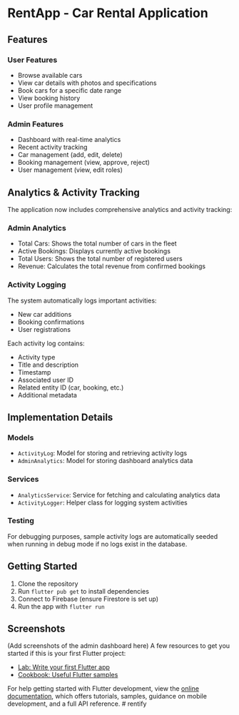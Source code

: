 # RentApp - Car Rental Application

## Features

### User Features
- Browse available cars
- View car details with photos and specifications
- Book cars for a specific date range
- View booking history
- User profile management

### Admin Features
- Dashboard with real-time analytics
- Recent activity tracking
- Car management (add, edit, delete)
- Booking management (view, approve, reject)
- User management (view, edit roles)

## Analytics & Activity Tracking

The application now includes comprehensive analytics and activity tracking:

### Admin Analytics
- Total Cars: Shows the total number of cars in the fleet
- Active Bookings: Displays currently active bookings
- Total Users: Shows the total number of registered users
- Revenue: Calculates the total revenue from confirmed bookings

### Activity Logging
The system automatically logs important activities:
- New car additions
- Booking confirmations
- User registrations

Each activity log contains:
- Activity type
- Title and description
- Timestamp
- Associated user ID
- Related entity ID (car, booking, etc.)
- Additional metadata

## Implementation Details

### Models
- `ActivityLog`: Model for storing and retrieving activity logs
- `AdminAnalytics`: Model for storing dashboard analytics data

### Services
- `AnalyticsService`: Service for fetching and calculating analytics data
- `ActivityLogger`: Helper class for logging system activities

### Testing
For debugging purposes, sample activity logs are automatically seeded when running in debug mode if no logs exist in the database.

## Getting Started

1. Clone the repository
2. Run `flutter pub get` to install dependencies
3. Connect to Firebase (ensure Firestore is set up)
4. Run the app with `flutter run`

## Screenshots
(Add screenshots of the admin dashboard here)
A few resources to get you started if this is your first Flutter project:

- [Lab: Write your first Flutter app](https://docs.flutter.dev/get-started/codelab)
- [Cookbook: Useful Flutter samples](https://docs.flutter.dev/cookbook)

For help getting started with Flutter development, view the
[online documentation](https://docs.flutter.dev/), which offers tutorials,
samples, guidance on mobile development, and a full API reference.
#   r e n t i f y 
 
 